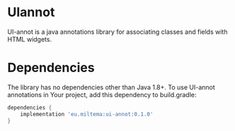 # UIannot

UI-annot is a java annotations library for associating classes and fields with HTML widgets.

# Dependencies

The library has no dependencies other than Java 1.8+. To use UI-annot annotations in Your project, add this dependency to build.gradle:

```gradle
dependencies {
    implementation 'eu.miltema:ui-annot:0.1.0'
}
```